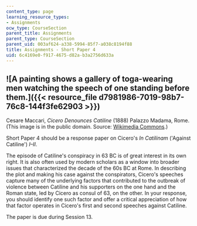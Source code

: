 ```yaml
---
content_type: page
learning_resource_types:
- Assignments
ocw_type: CourseSection
parent_title: Assignments
parent_type: CourseSection
parent_uid: 003af624-a338-5994-85f7-a038c8194f88
title: Assignments - Short Paper 4
uid: 6c4169e0-f917-4675-d82a-b3a2756d633a
---
```


![A painting shows a gallery of toga-wearing men watching the speech of one standing before them.]({{< resource_file d7981986-7019-98b7-76c8-144f3fe62903 >}})
--------------------------------------------------------------------------------------------------------------------------------------------------------------

Cesare Maccari, _Cicero Denounces Catiline_ (1888) Palazzo Madama, Rome.  
(This image is in the public domain. Source: [Wikimedia Commons](https://commons.wikimedia.org/wiki/File:Maccari-Cicero.jpg).)

Short Paper 4 should be a response paper on Cicero's _In Catilinam_ ('Against Catiline') _I–II_.

The episode of Catiline's conspiracy in 63 BC is of great interest in its own right. It is also often used by modern scholars as a window into broader issues that characterized the decade of the 60s BC at Rome. In describing the plot and making his case against the conspirators, Cicero's speeches capture many of the underlying factors that contributed to the outbreak of violence between Catiline and his supporters on the one hand and the Roman state, led by Cicero as consul of 63, on the other. In your response, you should identify one such factor and offer a critical appreciation of how that factor operates in Cicero's first and second speeches against Catiline.

The paper is due during Session 13.